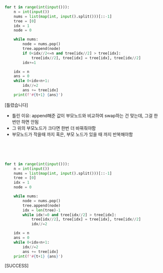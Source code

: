 ```py
for t in range(int(input())):
    n = int(input())
    nums = list(map(int, input().split()))[::-1]
    tree = [0]
    idx = 1
    node = 0

    while nums:
        node = nums.pop()
        tree.append(node)
        if 0<idx//2<=n and tree[idx//2] > tree[idx]:
            tree[idx//2], tree[idx] = tree[idx], tree[idx//2]
        idx+=1

    idx = n
    ans = 0
    while 0<idx<n+1:
        idx//=2
        ans += tree[idx]
    print(f'#{t+1} {ans}')
```
[틀렸습니다]
- 틀린 이유: append해준 값이 부모노드와 비교하여 swap하는 건 맞는데, 그걸 한번만 하면 안됨
- 그 위의 부모노드가 크다면 한번 더 바꿔줘야함
- 부모노드가 작을때 까지 혹은, 부모 노드가 있을 때 까지 반복해야함

<br>
<br>
<br>

```py
for t in range(int(input())):
    n = int(input())
    nums = list(map(int, input().split()))[::-1]
    tree = [0]
    idx = 1
    node = 0

    while nums:
        node = nums.pop()
        tree.append(node)
        idx = len(tree)-1
        while idx!=0 and tree[idx//2] > tree[idx]:
            tree[idx//2], tree[idx] = tree[idx], tree[idx//2]
            idx//=2

    idx = n
    ans = 0
    while 0<idx<n+1:
        idx//=2
        ans += tree[idx]
    print(f'#{t+1} {ans}')
```
[SUCCESS]
